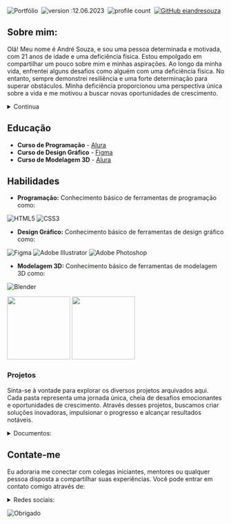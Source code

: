 
![Portfólio](https://github.com/eiandresouza/eiandresouza/assets/132021448/2a976974-5a92-4c08-9d15-09c74b0534d6)&nbsp;
![version :12.06.2023](https://img.shields.io/badge/version-12.06.2023-informational)&nbsp;
![profile count](https://komarev.com/ghpvc/?username=eiandresouzal)&nbsp;
[![GitHub eiandresouza](https://img.shields.io/github/followers/eiandresouza?label=follow&style=social)](https://github.com/eiandresouza)&nbsp;
## Sobre mim:
Olá! Meu nome é André Souza, e sou uma pessoa determinada e motivada, com 21 anos de idade e uma deficiência física. Estou empolgado em compartilhar um pouco sobre mim e minhas aspirações. Ao longo da minha vida, enfrentei alguns desafios como alguém com uma deficiência física. No entanto, sempre demonstrei resiliência e uma forte determinação para superar obstáculos. Minha deficiência proporcionou uma perspectiva única sobre a vida e me motivou a buscar novas oportunidades de crescimento.  

<details><summary>Continua</summary>
  
Recentemente, decidi me aventurar no mundo da programação. Sempre fui fascinado pela maneira como a tecnologia pode transformar vidas e criar soluções inovadoras. Acredito que a programação me permitirá explorar meu potencial criativo e contribuir para o desenvolvimento de projetos incríveis.

Além da programação, também estou me envolvendo no campo do design. Sempre fui apaixonado por estética e pela capacidade de transmitir mensagens por meio de elementos visuais. Ao aprender sobre design, espero poder criar interfaces intuitivas e atraentes que proporcionem experiências memoráveis aos usuários.

Outra área que estou explorando é a modelagem. Estou animado em aprender a criar modelos tridimensionais e dar vida a ideias imaginativas. Acredito que a modelagem me permitirá expressar minha criatividade de forma única e me desafiar a encontrar soluções inovadoras para problemas complexos.

Estou verdadeiramente entusiasmado com todas essas áreas em que estou me aventurando. No entanto, reconheço que o aprendizado é um processo contínuo, e estou comprometido em aprimorar constantemente minhas habilidades e conhecimentos. Estou aberto a novas oportunidades, cursos e projetos que me auxiliem a evoluir nessas áreas.

Resumindo, sou o André Souza, um jovem de 21 anos com deficiência física, mas com uma determinação inabalável. Estou entusiasmado com minha jornada no mundo da programação, design e modelagem. Pretendo aproveitar ao máximo essas áreas, aprender continuamente e contribuir para projetos inovadores. Aguardo com ansiedade o que o futuro reserva e as emocionantes oportunidades que virão pela frente.
  
</details>  
  
## Educação

- **Curso de Programação** - [Alura](https://cursos.alura.com.br/user/eiandresouza)
- **Curso de Design Gráfico** - [Figma](https://www.figma.com/@eiandresouza)
- **Curso de Modelagem 3D** - [Alura](https://cursos.alura.com.br/user/eiandresouza)
  
## Habilidades
  
- **Programação:** Conhecimento básico de ferramentas de programação como:


![HTML5](https://img.shields.io/badge/html5-%23E34F26.svg?style=for-the-badge&logo=html5&logoColor=white)
![CSS3](https://img.shields.io/badge/css3-%231572B6.svg?style=for-the-badge&logo=css3&logoColor=white)
- **Design Gráfico:** Conhecimento básico de ferramentas de design gráfico como:


![Figma](https://img.shields.io/badge/figma-%23F24E1E.svg?style=for-the-badge&logo=figma&logoColor=white)
![Adobe Illustrator](https://img.shields.io/badge/adobe%20illustrator-%23FF9A00.svg?style=for-the-badge&logo=adobe%20illustrator&logoColor=white)
![Adobe Photoshop](https://img.shields.io/badge/adobe%20photoshop-%2331A8FF.svg?style=for-the-badge&logo=adobe%20photoshop&logoColor=white)

- **Modelagem 3D:** Conhecimento básico de ferramentas de modelagem 3D como:
 
![Blender](https://img.shields.io/badge/blender-%23F5792A.svg?style=for-the-badge&logo=blender&logoColor=white)

<div>
  <img height="146em" src="https://github-readme-stats.vercel.app/api?username=eiandresouza&show_icons=true&border_color=1B1B1B&bg_color=1B1B1B&&text_color=505156&title_color=FFFFFF&icon_color=FFFFFF" /> 
  <img height="146em" src="https://github-readme-stats.vercel.app/api/top-langs/?username=eiandresouza&layout=compact&border_color=1B1B1B&bg_color=1B1B1B&text_color=505156&title_color=FFFFFF" />
</div> 

### Projetos
Sinta-se à vontade para explorar os diversos projetos arquivados aqui. Cada pasta representa uma jornada única, cheia de desafios emocionantes e oportunidades de crescimento. Através desses projetos, buscamos criar soluções inovadoras, impulsionar o progresso e alcançar resultados notáveis.

<details><summary>Documentos:</summary> 
  
![Documentos](https://github.com/eiandresouza/eiandresouza/assets/132021448/e44cb25b-ff2e-4912-9684-c9dc90e923ed)

- A pasta "Documentos" contém uma ampla variedade de trabalhos relacionados ao FiveM. Esses documentos abrangem tópicos como tutoriais, guias, scripts, mods e recursos para aprimorar a experiência de jogo no FiveM. Os trabalhos presentes nessa pasta são uma fonte valiosa de informações e conhecimento para os entusiastas do FiveM, desde iniciantes até desenvolvedores experientes. Navegar pelos documentos disponíveis permitirá explorar diferentes aspectos e possibilidades oferecidos pela plataforma FiveM.
  
* <a href="https://github.com/eiandresouza/documentos">
  <img align="center" height="135em" src="https://github-readme-stats.vercel.app/api/pin/?username=eiandresouza&repo=Documentos&border_color=1B1B1B&bg_color=1B1B1B&text_color=505156&title_color=FFFFFF&PAT_1" />
  </a>
  
![Framework](https://github.com/eiandresouza/eiandresouza/assets/132021448/2970cdc1-de67-4d6d-a959-2fa5cba80f38)

- A pasta "Framework" em desenvolvimento exclusivamente projetada para o FiveM. Essa Framework revolucionária visa fornecer aos desenvolvedores do FiveM uma base sólida para criar recursos e modificações avançadas para servidores do FiveM. Com uma arquitetura flexível e extensível, nossa Framework visa simplificar e agilizar o processo de desenvolvimento, permitindo que os criadores concentrem-se na implementação de ideias criativas e inovadoras. Ao utilizar nossa Framework, você terá acesso a uma ampla gama de ferramentas e recursos poderosos, possibilitando a criação de experiências únicas e envolventes no FiveM. Fique atento para atualizações e novidades sobre nosso projeto em constante evolução.

* <a href="https://github.com/eiandresouza/Framework">
  <img align="center" height="135em" src="https://github-readme-stats.vercel.app/api/pin/?username=eiandresouza&repo=Framework&border_color=1B1B1B&bg_color=1B1B1B&text_color=505156&title_color=FFFFFF&PAT_1" />
  </a>
  
![Obrigado](https://github.com/eiandresouza/eiandresouza/assets/132021448/c1fb59b9-7d02-4f91-aafc-9771df18fd7a)
  
</details>

## Contate-me

Eu adoraria me conectar com colegas iniciantes, mentores ou qualquer pessoa disposta a compartilhar suas experiências. Você pode entrar em contato comigo através de:

<details><summary>Redes sociais:</summary> 
  
- Redes sociais:

<div> 
  <a href="" target="_blank"><img src="https://img.shields.io/badge/Discord-%235865F2.svg?style=for-the-badge&logo=discord&logoColor=white" target="_blank"></a>
  <a href="https://www.youtube.com/channel/UCYLxDq8ho7GNuWRIYg65IIQ" target="_blank"><img src="https://img.shields.io/badge/YouTube-%23FF0000.svg?style=for-the-badge&logo=YouTube&logoColor=white" target="_blank"></a>
  <a href="https://www.linkedin.com/in/eiandresouza" target="_blank"><img src="https://img.shields.io/badge/linkedin-%230077B5.svg?style=for-the-badge&logo=linkedin&logoColor=white" target="_blank"></a>
  <a href="https://www.facebook.com/profile.php?id=100092470823900" target="_blank"><img src="https://img.shields.io/badge/Facebook-%231877F2.svg?style=for-the-badge&logo=Facebook&logoColor=white" target="_blank"></a>
  <a href="https://instagram.com/eiandresouza" target="_blank"><img src="https://img.shields.io/badge/Instagram-%23E4405F.svg?style=for-the-badge&logo=Instagram&logoColor=white" target="_blank"></a>
  <a href="https://www.twitch.tv/eiandresouza" target="_blank"><img src="https://img.shields.io/badge/Twitch-%239146FF.svg?style=for-the-badge&logo=Twitch&logoColor=white" target="_blank"></a>
  <a href="mailto:contatoandrevieirasouza@outlook.com" target="_blank"><img src="https://img.shields.io/badge/Gmail-D14836?style=for-the-badge&logo=gmail&logoColor=white" target="_blank"></a>
</div>

</details>

![Obrigado](https://github.com/eiandresouza/eiandresouza/assets/132021448/c1fb59b9-7d02-4f91-aafc-9771df18fd7a)

